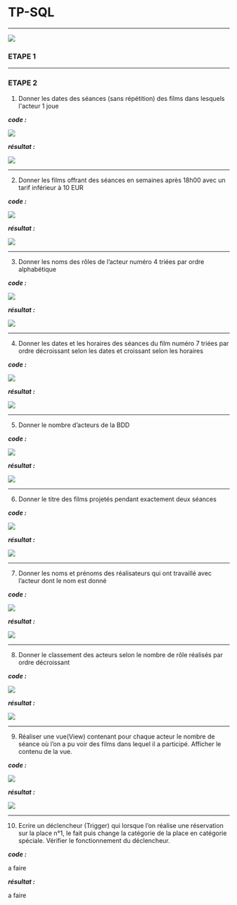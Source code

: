 # TP-SQL
---
![](img/sql-logo.png) 

### ETAPE 1
---
### ETAPE 2

1) Donner les dates des séances (sans répétition) des films dans lesquels l'acteur 1 joue 

***code :***

![](img/request_1.png)

***résultat :***

![](img/resp1.png)

---
2) Donner les films offrant des séances en semaines après 18h00 avec un tarif inférieur à 10 EUR

***code :***

![](img/request_2.png)

***résultat :***

![](img/resp2.png)

---
3) Donner les noms des rôles de l’acteur numéro 4 triées par ordre alphabétique

***code :***

![](img/request_3.png)

***résultat :***

![](img/resp3.png)

---
4) Donner les dates et les horaires des séances du film numéro 7 triées par ordre décroissant selon les dates et croissant selon les horaires

***code :***

![](img/request_4.png)

***résultat :***

![](img/resp4.png)

---
5) Donner le nombre d’acteurs de la BDD

***code :***

![](img/request_5.png)

***résultat :***

![](img/resp5.png)

---
6) Donner le titre des films projetés pendant exactement deux séances

***code :***

![](img/request_6.png)

***résultat :***

![](img/resp6.png)

---
7) Donner les noms et prénoms des réalisateurs qui ont travaillé avec l’acteur dont le nom est donné

***code :***

![](img/request_7.png)

***résultat :***

![](img/resp7.png)

---
8) Donner le classement des acteurs selon le nombre de rôle réalisés par ordre décroissant

***code :***

![](img/request_8.png)

***résultat :***

![](img/resp8.png)

---
9)  Réaliser une vue(View) contenant pour chaque acteur le nombre de séance où l’on a pu voir des films dans lequel il a participé. Afficher le contenu de la vue.

***code :***

![](img/request_9.png)

***résultat :***

![](img/resp9.png)

---
10) Ecrire un déclencheur (Trigger) qui lorsque l’on réalise une réservation sur la place n°1, le fait puis change la catégorie de la place en  catégorie spéciale. Vérifier le fonctionnement du déclencheur.

***code :***

a faire

***résultat :***

a faire